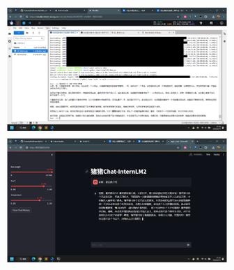 ![屏幕截图 2024-04-15 211851](./assets/%E5%B1%8F%E5%B9%95%E6%88%AA%E5%9B%BE%202024-04-15%20211851.png)

![屏幕截图 2024-04-15 212347](./assets/%E5%B1%8F%E5%B9%95%E6%88%AA%E5%9B%BE%202024-04-15%20212347.png)